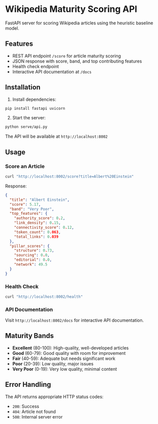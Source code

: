 # Wikipedia Maturity Scoring API

FastAPI server for scoring Wikipedia articles using the heuristic baseline model.

## Features

- REST API endpoint `/score` for article maturity scoring
- JSON response with score, band, and top contributing features
- Health check endpoint
- Interactive API documentation at `/docs`

## Installation

1. Install dependencies:
```bash
pip install fastapi uvicorn
```

2. Start the server:
```bash
python serve/api.py
```

The API will be available at `http://localhost:8002`

## Usage

### Score an Article

```bash
curl "http://localhost:8002/score?title=Albert%20Einstein"
```

Response:
```json
{
  "title": "Albert Einstein",
  "score": 5.17,
  "band": "Very Poor",
  "top_features": {
    "authority_score": 0.2,
    "link_density": 0.15,
    "connectivity_score": 0.12,
    "token_count": 0.063,
    "total_links": 0.039
  },
  "pillar_scores": {
    "structure": 0.73,
    "sourcing": 0.0,
    "editorial": 0.0,
    "network": 49.5
  }
}
```

### Health Check

```bash
curl "http://localhost:8002/health"
```

### API Documentation

Visit `http://localhost:8002/docs` for interactive API documentation.

## Maturity Bands

- **Excellent** (80-100): High-quality, well-developed articles
- **Good** (60-79): Good quality with room for improvement
- **Fair** (40-59): Adequate but needs significant work
- **Poor** (20-39): Low quality, major issues
- **Very Poor** (0-19): Very low quality, minimal content

## Error Handling

The API returns appropriate HTTP status codes:
- `200`: Success
- `404`: Article not found
- `500`: Internal server error
